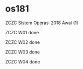 # os181
ZCZC Sistem Operasi 2018 Awal (1)

ZCZC W01 done

ZCZC W02 done

ZCZC W03 done

ZCZC W04 done
